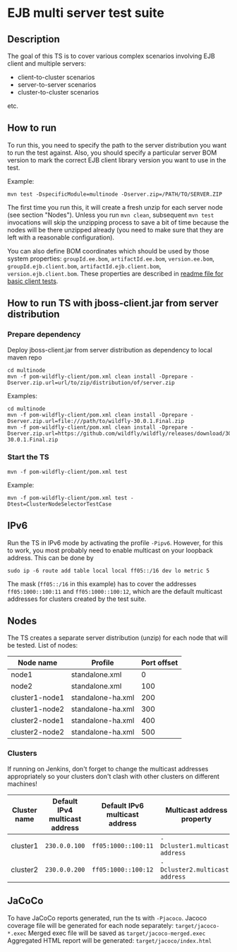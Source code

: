 # EJB multi server test suite

## Description
The goal of this TS is to cover various complex scenarios involving EJB client and multiple servers:

- client-to-cluster scenarios
- server-to-server scenarios
- cluster-to-cluster scenarios

etc.

## How to run
To run this, you need to specify the path to the server distribution you want to run the test against.
Also, you should specify a particular server BOM version to mark the correct
EJB client library version you want to use in the test.

Example:

`mvn test -DspecificModule=multinode -Dserver.zip=/PATH/TO/SERVER.ZIP`

The first time you run this, it will create a fresh unzip for each server node (see section "Nodes").
Unless you run `mvn clean`, subsequent `mvn test` invocations will skip the unzipping process to save a bit of 
time because the nodes will be there unzipped already (you need to make sure that they are left with a reasonable configuration).

You can also define BOM coordinates which should be used by those system properties:
`groupId.ee.bom`, `artifactId.ee.bom`, `version.ee.bom`, `groupId.ejb.client.bom`, `artifactId.ejb.client.bom`, `version.ejb.client.bom`.
These properties are described in [readme file for basic client tests](../basic).

## How to run TS with jboss-client.jar from server distribution

### Prepare dependency

Deploy jboss-client.jar from server distribution as dependency to local maven repo

```
cd multinode
mvn -f pom-wildfly-client/pom.xml clean install -Dprepare -Dserver.zip.url=url/to/zip/distribution/of/server.zip
```

Examples:
```
cd multinode
mvn -f pom-wildfly-client/pom.xml clean install -Dprepare -Dserver.zip.url=file:///path/to/wildfly-30.0.1.Final.zip
mvn -f pom-wildfly-client/pom.xml clean install -Dprepare -Dserver.zip.url=https://github.com/wildfly/wildfly/releases/download/30.0.1.Final/wildfly-30.0.1.Final.zip
```

### Start the TS

`mvn -f pom-wildfly-client/pom.xml test`

Example:

```
mvn -f pom-wildfly-client/pom.xml test -Dtest=ClusterNodeSelectorTestCase
```

## IPv6
Run the TS in IPv6 mode by activating the profile `-Pipv6`.
However, for this to work, you most probably need to enable multicast on your loopback address.
This can be done by

``
sudo ip -6 route add table local local ff05::/16 dev lo metric 5
``

The mask (`ff05::/16` in this example) has to cover the addresses `ff05:1000::100:11` and `ff05:1000::100:12`, which are the default multicast addresses for clusters created by the test suite.
 
## Nodes
The TS creates a separate server distribution (unzip) for each node that will be tested. List of nodes:

|Node name|Profile|Port offset|
|---|---|---|
|node1|standalone.xml|0|
|node2|standalone.xml|100|
|cluster1-node1|standalone-ha.xml|200|
|cluster1-node2|standalone-ha.xml|300|
|cluster2-node1|standalone-ha.xml|400|
|cluster2-node2|standalone-ha.xml|500|

### Clusters
If running on Jenkins, don't forget to change the multicast addresses 
appropriately so your clusters don't clash with other clusters on different machines!

|Cluster name|Default IPv4 multicast address|Default IPv6 multicast address|Multicast address property|
|---|---|---|---|
|cluster1|`230.0.0.100`|`ff05:1000::100:11`|`-Dcluster1.multicast-address`|
|cluster2|`230.0.0.200`|`ff05:1000::100:12`|`-Dcluster2.multicast-address`|


## JaCoCo
To have JaCoCo reports generated, run the ts with `-Pjacoco`.
Jacoco coverage file will be generated for each node separately: `target/jacoco-*.exec`
Merged exec file will be saved as `target/jacoco-merged.exec`
Aggregated HTML report will be generated: `target/jacoco/index.html`
